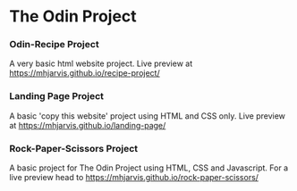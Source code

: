 # The Odin Project
   
### Odin-Recipe Project
A very basic html website project. Live preview at https://mhjarvis.github.io/recipe-project/

### Landing Page Project
A basic 'copy this website' project using HTML and CSS only. Live preview at https://mhjarvis.github.io/landing-page/

### Rock-Paper-Scissors Project
A basic project for The Odin Project using HTML, CSS and Javascript. For a live preview head to https://mhjarvis.github.io/rock-paper-scissors/

